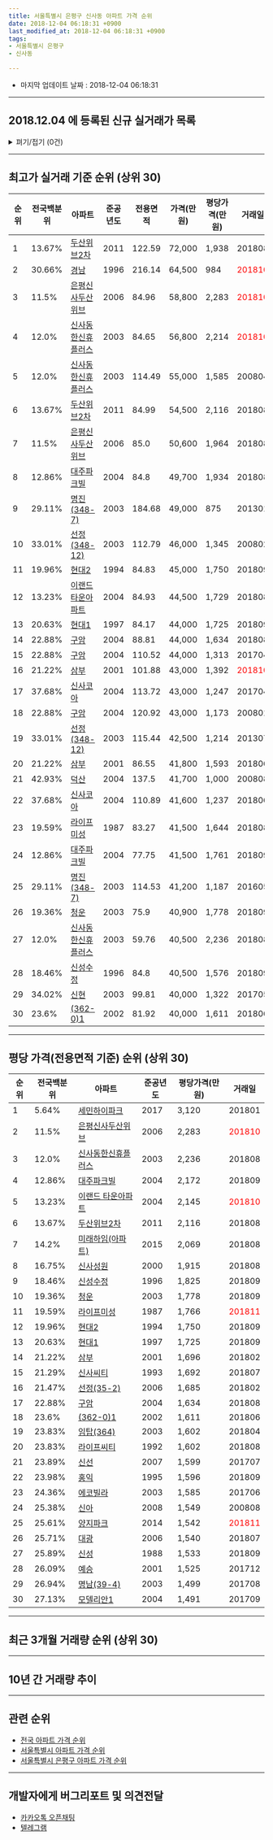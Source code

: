 ```yaml
---
title: 서울특별시 은평구 신사동 아파트 가격 순위
date: 2018-12-04 06:18:31 +0900
last_modified_at: 2018-12-04 06:18:31 +0900
tags:
- 서울특별시 은평구
- 신사동

---
```


* 마지막 업데이트 날짜 : 2018-12-04 06:18:31

---

## 2018.12.04 에 등록된 신규 실거래가 목록

<details>
<summary>펴기/접기 (0건)</summary>
<div markdown="1">

|아파트|전국백분위|준공년도|전용면적|가격(만원)|평당가격(만원)|거래일|
|---|---|---|---|---|---|---|
|없음|||||||


</div>
</details>

---

## 최고가 실거래 기준 순위 (상위 30)


|순위|전국백분위|아파트|준공년도|전용면적|가격(만원)|평당가격(만원)|거래일|
|---|---|---|---|---|---|---|---|
|1|13.67%|[두산위브2차](https://search.naver.com/search.naver?query=%EC%84%9C%EC%9A%B8%ED%8A%B9%EB%B3%84%EC%8B%9C+%EC%9D%80%ED%8F%89%EA%B5%AC+%EC%8B%A0%EC%82%AC%EB%8F%99+%EB%91%90%EC%82%B0%EC%9C%84%EB%B8%8C2%EC%B0%A8)|2011|122.59|72,000|1,938|201808|
|2|30.66%|[경남](https://search.naver.com/search.naver?query=%EC%84%9C%EC%9A%B8%ED%8A%B9%EB%B3%84%EC%8B%9C+%EC%9D%80%ED%8F%89%EA%B5%AC+%EC%8B%A0%EC%82%AC%EB%8F%99+%EA%B2%BD%EB%82%A8)|1996|216.14|64,500|984|<span style="color:red">201810</span>|
|3|11.5%|[은평신사두산위브](https://search.naver.com/search.naver?query=%EC%84%9C%EC%9A%B8%ED%8A%B9%EB%B3%84%EC%8B%9C+%EC%9D%80%ED%8F%89%EA%B5%AC+%EC%8B%A0%EC%82%AC%EB%8F%99+%EC%9D%80%ED%8F%89%EC%8B%A0%EC%82%AC%EB%91%90%EC%82%B0%EC%9C%84%EB%B8%8C)|2006|84.96|58,800|2,283|<span style="color:red">201810</span>|
|4|12.0%|[신사동한신휴플러스](https://search.naver.com/search.naver?query=%EC%84%9C%EC%9A%B8%ED%8A%B9%EB%B3%84%EC%8B%9C+%EC%9D%80%ED%8F%89%EA%B5%AC+%EC%8B%A0%EC%82%AC%EB%8F%99+%EC%8B%A0%EC%82%AC%EB%8F%99%ED%95%9C%EC%8B%A0%ED%9C%B4%ED%94%8C%EB%9F%AC%EC%8A%A4)|2003|84.65|56,800|2,214|<span style="color:red">201810</span>|
|5|12.0%|[신사동한신휴플러스](https://search.naver.com/search.naver?query=%EC%84%9C%EC%9A%B8%ED%8A%B9%EB%B3%84%EC%8B%9C+%EC%9D%80%ED%8F%89%EA%B5%AC+%EC%8B%A0%EC%82%AC%EB%8F%99+%EC%8B%A0%EC%82%AC%EB%8F%99%ED%95%9C%EC%8B%A0%ED%9C%B4%ED%94%8C%EB%9F%AC%EC%8A%A4)|2003|114.49|55,000|1,585|200804|
|6|13.67%|[두산위브2차](https://search.naver.com/search.naver?query=%EC%84%9C%EC%9A%B8%ED%8A%B9%EB%B3%84%EC%8B%9C+%EC%9D%80%ED%8F%89%EA%B5%AC+%EC%8B%A0%EC%82%AC%EB%8F%99+%EB%91%90%EC%82%B0%EC%9C%84%EB%B8%8C2%EC%B0%A8)|2011|84.99|54,500|2,116|201808|
|7|11.5%|[은평신사두산위브](https://search.naver.com/search.naver?query=%EC%84%9C%EC%9A%B8%ED%8A%B9%EB%B3%84%EC%8B%9C+%EC%9D%80%ED%8F%89%EA%B5%AC+%EC%8B%A0%EC%82%AC%EB%8F%99+%EC%9D%80%ED%8F%89%EC%8B%A0%EC%82%AC%EB%91%90%EC%82%B0%EC%9C%84%EB%B8%8C)|2006|85.0|50,600|1,964|201808|
|8|12.86%|[대주파크빌](https://search.naver.com/search.naver?query=%EC%84%9C%EC%9A%B8%ED%8A%B9%EB%B3%84%EC%8B%9C+%EC%9D%80%ED%8F%89%EA%B5%AC+%EC%8B%A0%EC%82%AC%EB%8F%99+%EB%8C%80%EC%A3%BC%ED%8C%8C%ED%81%AC%EB%B9%8C)|2004|84.8|49,700|1,934|201808|
|9|29.11%|[명진(348-7)](https://search.naver.com/search.naver?query=%EC%84%9C%EC%9A%B8%ED%8A%B9%EB%B3%84%EC%8B%9C+%EC%9D%80%ED%8F%89%EA%B5%AC+%EC%8B%A0%EC%82%AC%EB%8F%99+%EB%AA%85%EC%A7%84%28348-7%29)|2003|184.68|49,000|875|201301|
|10|33.01%|[선정(348-12)](https://search.naver.com/search.naver?query=%EC%84%9C%EC%9A%B8%ED%8A%B9%EB%B3%84%EC%8B%9C+%EC%9D%80%ED%8F%89%EA%B5%AC+%EC%8B%A0%EC%82%AC%EB%8F%99+%EC%84%A0%EC%A0%95%28348-12%29)|2003|112.79|46,000|1,345|200802|
|11|19.96%|[현대2](https://search.naver.com/search.naver?query=%EC%84%9C%EC%9A%B8%ED%8A%B9%EB%B3%84%EC%8B%9C+%EC%9D%80%ED%8F%89%EA%B5%AC+%EC%8B%A0%EC%82%AC%EB%8F%99+%ED%98%84%EB%8C%802)|1994|84.83|45,000|1,750|201809|
|12|13.23%|[이랜드 타운아파트](https://search.naver.com/search.naver?query=%EC%84%9C%EC%9A%B8%ED%8A%B9%EB%B3%84%EC%8B%9C+%EC%9D%80%ED%8F%89%EA%B5%AC+%EC%8B%A0%EC%82%AC%EB%8F%99+%EC%9D%B4%EB%9E%9C%EB%93%9C+%ED%83%80%EC%9A%B4%EC%95%84%ED%8C%8C%ED%8A%B8)|2004|84.93|44,500|1,729|201808|
|13|20.63%|[현대1](https://search.naver.com/search.naver?query=%EC%84%9C%EC%9A%B8%ED%8A%B9%EB%B3%84%EC%8B%9C+%EC%9D%80%ED%8F%89%EA%B5%AC+%EC%8B%A0%EC%82%AC%EB%8F%99+%ED%98%84%EB%8C%801)|1997|84.17|44,000|1,725|201809|
|14|22.88%|[구암](https://search.naver.com/search.naver?query=%EC%84%9C%EC%9A%B8%ED%8A%B9%EB%B3%84%EC%8B%9C+%EC%9D%80%ED%8F%89%EA%B5%AC+%EC%8B%A0%EC%82%AC%EB%8F%99+%EA%B5%AC%EC%95%94)|2004|88.81|44,000|1,634|201808|
|15|22.88%|[구암](https://search.naver.com/search.naver?query=%EC%84%9C%EC%9A%B8%ED%8A%B9%EB%B3%84%EC%8B%9C+%EC%9D%80%ED%8F%89%EA%B5%AC+%EC%8B%A0%EC%82%AC%EB%8F%99+%EA%B5%AC%EC%95%94)|2004|110.52|44,000|1,313|201704|
|16|21.22%|[삼부](https://search.naver.com/search.naver?query=%EC%84%9C%EC%9A%B8%ED%8A%B9%EB%B3%84%EC%8B%9C+%EC%9D%80%ED%8F%89%EA%B5%AC+%EC%8B%A0%EC%82%AC%EB%8F%99+%EC%82%BC%EB%B6%80)|2001|101.88|43,000|1,392|<span style="color:red">201810</span>|
|17|37.68%|[신사코아](https://search.naver.com/search.naver?query=%EC%84%9C%EC%9A%B8%ED%8A%B9%EB%B3%84%EC%8B%9C+%EC%9D%80%ED%8F%89%EA%B5%AC+%EC%8B%A0%EC%82%AC%EB%8F%99+%EC%8B%A0%EC%82%AC%EC%BD%94%EC%95%84)|2004|113.72|43,000|1,247|201704|
|18|22.88%|[구암](https://search.naver.com/search.naver?query=%EC%84%9C%EC%9A%B8%ED%8A%B9%EB%B3%84%EC%8B%9C+%EC%9D%80%ED%8F%89%EA%B5%AC+%EC%8B%A0%EC%82%AC%EB%8F%99+%EA%B5%AC%EC%95%94)|2004|120.92|43,000|1,173|200801|
|19|33.01%|[선정(348-12)](https://search.naver.com/search.naver?query=%EC%84%9C%EC%9A%B8%ED%8A%B9%EB%B3%84%EC%8B%9C+%EC%9D%80%ED%8F%89%EA%B5%AC+%EC%8B%A0%EC%82%AC%EB%8F%99+%EC%84%A0%EC%A0%95%28348-12%29)|2003|115.44|42,500|1,214|201307|
|20|21.22%|[삼부](https://search.naver.com/search.naver?query=%EC%84%9C%EC%9A%B8%ED%8A%B9%EB%B3%84%EC%8B%9C+%EC%9D%80%ED%8F%89%EA%B5%AC+%EC%8B%A0%EC%82%AC%EB%8F%99+%EC%82%BC%EB%B6%80)|2001|86.55|41,800|1,593|201806|
|21|42.93%|[덕산](https://search.naver.com/search.naver?query=%EC%84%9C%EC%9A%B8%ED%8A%B9%EB%B3%84%EC%8B%9C+%EC%9D%80%ED%8F%89%EA%B5%AC+%EC%8B%A0%EC%82%AC%EB%8F%99+%EB%8D%95%EC%82%B0)|2004|137.5|41,700|1,000|200808|
|22|37.68%|[신사코아](https://search.naver.com/search.naver?query=%EC%84%9C%EC%9A%B8%ED%8A%B9%EB%B3%84%EC%8B%9C+%EC%9D%80%ED%8F%89%EA%B5%AC+%EC%8B%A0%EC%82%AC%EB%8F%99+%EC%8B%A0%EC%82%AC%EC%BD%94%EC%95%84)|2004|110.89|41,600|1,237|201806|
|23|19.59%|[라이프미성](https://search.naver.com/search.naver?query=%EC%84%9C%EC%9A%B8%ED%8A%B9%EB%B3%84%EC%8B%9C+%EC%9D%80%ED%8F%89%EA%B5%AC+%EC%8B%A0%EC%82%AC%EB%8F%99+%EB%9D%BC%EC%9D%B4%ED%94%84%EB%AF%B8%EC%84%B1)|1987|83.27|41,500|1,644|201808|
|24|12.86%|[대주파크빌](https://search.naver.com/search.naver?query=%EC%84%9C%EC%9A%B8%ED%8A%B9%EB%B3%84%EC%8B%9C+%EC%9D%80%ED%8F%89%EA%B5%AC+%EC%8B%A0%EC%82%AC%EB%8F%99+%EB%8C%80%EC%A3%BC%ED%8C%8C%ED%81%AC%EB%B9%8C)|2004|77.75|41,500|1,761|201809|
|25|29.11%|[명진(348-7)](https://search.naver.com/search.naver?query=%EC%84%9C%EC%9A%B8%ED%8A%B9%EB%B3%84%EC%8B%9C+%EC%9D%80%ED%8F%89%EA%B5%AC+%EC%8B%A0%EC%82%AC%EB%8F%99+%EB%AA%85%EC%A7%84%28348-7%29)|2003|114.53|41,200|1,187|201605|
|26|19.36%|[청운](https://search.naver.com/search.naver?query=%EC%84%9C%EC%9A%B8%ED%8A%B9%EB%B3%84%EC%8B%9C+%EC%9D%80%ED%8F%89%EA%B5%AC+%EC%8B%A0%EC%82%AC%EB%8F%99+%EC%B2%AD%EC%9A%B4)|2003|75.9|40,900|1,778|201809|
|27|12.0%|[신사동한신휴플러스](https://search.naver.com/search.naver?query=%EC%84%9C%EC%9A%B8%ED%8A%B9%EB%B3%84%EC%8B%9C+%EC%9D%80%ED%8F%89%EA%B5%AC+%EC%8B%A0%EC%82%AC%EB%8F%99+%EC%8B%A0%EC%82%AC%EB%8F%99%ED%95%9C%EC%8B%A0%ED%9C%B4%ED%94%8C%EB%9F%AC%EC%8A%A4)|2003|59.76|40,500|2,236|201808|
|28|18.46%|[신성수정](https://search.naver.com/search.naver?query=%EC%84%9C%EC%9A%B8%ED%8A%B9%EB%B3%84%EC%8B%9C+%EC%9D%80%ED%8F%89%EA%B5%AC+%EC%8B%A0%EC%82%AC%EB%8F%99+%EC%8B%A0%EC%84%B1%EC%88%98%EC%A0%95)|1996|84.8|40,500|1,576|201809|
|29|34.02%|[신현](https://search.naver.com/search.naver?query=%EC%84%9C%EC%9A%B8%ED%8A%B9%EB%B3%84%EC%8B%9C+%EC%9D%80%ED%8F%89%EA%B5%AC+%EC%8B%A0%EC%82%AC%EB%8F%99+%EC%8B%A0%ED%98%84)|2003|99.81|40,000|1,322|201705|
|30|23.6%|[(362-0)1](https://search.naver.com/search.naver?query=%EC%84%9C%EC%9A%B8%ED%8A%B9%EB%B3%84%EC%8B%9C+%EC%9D%80%ED%8F%89%EA%B5%AC+%EC%8B%A0%EC%82%AC%EB%8F%99+%28362-0%291)|2002|81.92|40,000|1,611|201806|


---

## 평당 가격(전용면적 기준) 순위 (상위 30)


|순위|전국백분위|아파트|준공년도|평당가격(만원)|거래일|
|---|---|---|---|---|---|
|1|5.64%|[세민하이파크](https://search.naver.com/search.naver?query=%EC%84%9C%EC%9A%B8%ED%8A%B9%EB%B3%84%EC%8B%9C+%EC%9D%80%ED%8F%89%EA%B5%AC+%EC%8B%A0%EC%82%AC%EB%8F%99+%EC%84%B8%EB%AF%BC%ED%95%98%EC%9D%B4%ED%8C%8C%ED%81%AC)|2017|3,120|201801|
|2|11.5%|[은평신사두산위브](https://search.naver.com/search.naver?query=%EC%84%9C%EC%9A%B8%ED%8A%B9%EB%B3%84%EC%8B%9C+%EC%9D%80%ED%8F%89%EA%B5%AC+%EC%8B%A0%EC%82%AC%EB%8F%99+%EC%9D%80%ED%8F%89%EC%8B%A0%EC%82%AC%EB%91%90%EC%82%B0%EC%9C%84%EB%B8%8C)|2006|2,283|<span style="color:red">201810</span>|
|3|12.0%|[신사동한신휴플러스](https://search.naver.com/search.naver?query=%EC%84%9C%EC%9A%B8%ED%8A%B9%EB%B3%84%EC%8B%9C+%EC%9D%80%ED%8F%89%EA%B5%AC+%EC%8B%A0%EC%82%AC%EB%8F%99+%EC%8B%A0%EC%82%AC%EB%8F%99%ED%95%9C%EC%8B%A0%ED%9C%B4%ED%94%8C%EB%9F%AC%EC%8A%A4)|2003|2,236|201808|
|4|12.86%|[대주파크빌](https://search.naver.com/search.naver?query=%EC%84%9C%EC%9A%B8%ED%8A%B9%EB%B3%84%EC%8B%9C+%EC%9D%80%ED%8F%89%EA%B5%AC+%EC%8B%A0%EC%82%AC%EB%8F%99+%EB%8C%80%EC%A3%BC%ED%8C%8C%ED%81%AC%EB%B9%8C)|2004|2,172|201809|
|5|13.23%|[이랜드 타운아파트](https://search.naver.com/search.naver?query=%EC%84%9C%EC%9A%B8%ED%8A%B9%EB%B3%84%EC%8B%9C+%EC%9D%80%ED%8F%89%EA%B5%AC+%EC%8B%A0%EC%82%AC%EB%8F%99+%EC%9D%B4%EB%9E%9C%EB%93%9C+%ED%83%80%EC%9A%B4%EC%95%84%ED%8C%8C%ED%8A%B8)|2004|2,145|<span style="color:red">201810</span>|
|6|13.67%|[두산위브2차](https://search.naver.com/search.naver?query=%EC%84%9C%EC%9A%B8%ED%8A%B9%EB%B3%84%EC%8B%9C+%EC%9D%80%ED%8F%89%EA%B5%AC+%EC%8B%A0%EC%82%AC%EB%8F%99+%EB%91%90%EC%82%B0%EC%9C%84%EB%B8%8C2%EC%B0%A8)|2011|2,116|201808|
|7|14.2%|[미래하임(아파트)](https://search.naver.com/search.naver?query=%EC%84%9C%EC%9A%B8%ED%8A%B9%EB%B3%84%EC%8B%9C+%EC%9D%80%ED%8F%89%EA%B5%AC+%EC%8B%A0%EC%82%AC%EB%8F%99+%EB%AF%B8%EB%9E%98%ED%95%98%EC%9E%84%28%EC%95%84%ED%8C%8C%ED%8A%B8%29)|2015|2,069|201808|
|8|16.75%|[신사성원](https://search.naver.com/search.naver?query=%EC%84%9C%EC%9A%B8%ED%8A%B9%EB%B3%84%EC%8B%9C+%EC%9D%80%ED%8F%89%EA%B5%AC+%EC%8B%A0%EC%82%AC%EB%8F%99+%EC%8B%A0%EC%82%AC%EC%84%B1%EC%9B%90)|2000|1,915|201808|
|9|18.46%|[신성수정](https://search.naver.com/search.naver?query=%EC%84%9C%EC%9A%B8%ED%8A%B9%EB%B3%84%EC%8B%9C+%EC%9D%80%ED%8F%89%EA%B5%AC+%EC%8B%A0%EC%82%AC%EB%8F%99+%EC%8B%A0%EC%84%B1%EC%88%98%EC%A0%95)|1996|1,825|201809|
|10|19.36%|[청운](https://search.naver.com/search.naver?query=%EC%84%9C%EC%9A%B8%ED%8A%B9%EB%B3%84%EC%8B%9C+%EC%9D%80%ED%8F%89%EA%B5%AC+%EC%8B%A0%EC%82%AC%EB%8F%99+%EC%B2%AD%EC%9A%B4)|2003|1,778|201809|
|11|19.59%|[라이프미성](https://search.naver.com/search.naver?query=%EC%84%9C%EC%9A%B8%ED%8A%B9%EB%B3%84%EC%8B%9C+%EC%9D%80%ED%8F%89%EA%B5%AC+%EC%8B%A0%EC%82%AC%EB%8F%99+%EB%9D%BC%EC%9D%B4%ED%94%84%EB%AF%B8%EC%84%B1)|1987|1,766|<span style="color:red">201811</span>|
|12|19.96%|[현대2](https://search.naver.com/search.naver?query=%EC%84%9C%EC%9A%B8%ED%8A%B9%EB%B3%84%EC%8B%9C+%EC%9D%80%ED%8F%89%EA%B5%AC+%EC%8B%A0%EC%82%AC%EB%8F%99+%ED%98%84%EB%8C%802)|1994|1,750|201809|
|13|20.63%|[현대1](https://search.naver.com/search.naver?query=%EC%84%9C%EC%9A%B8%ED%8A%B9%EB%B3%84%EC%8B%9C+%EC%9D%80%ED%8F%89%EA%B5%AC+%EC%8B%A0%EC%82%AC%EB%8F%99+%ED%98%84%EB%8C%801)|1997|1,725|201809|
|14|21.22%|[삼부](https://search.naver.com/search.naver?query=%EC%84%9C%EC%9A%B8%ED%8A%B9%EB%B3%84%EC%8B%9C+%EC%9D%80%ED%8F%89%EA%B5%AC+%EC%8B%A0%EC%82%AC%EB%8F%99+%EC%82%BC%EB%B6%80)|2001|1,696|201802|
|15|21.29%|[신사씨티](https://search.naver.com/search.naver?query=%EC%84%9C%EC%9A%B8%ED%8A%B9%EB%B3%84%EC%8B%9C+%EC%9D%80%ED%8F%89%EA%B5%AC+%EC%8B%A0%EC%82%AC%EB%8F%99+%EC%8B%A0%EC%82%AC%EC%94%A8%ED%8B%B0)|1993|1,692|201807|
|16|21.47%|[선정(35-2)](https://search.naver.com/search.naver?query=%EC%84%9C%EC%9A%B8%ED%8A%B9%EB%B3%84%EC%8B%9C+%EC%9D%80%ED%8F%89%EA%B5%AC+%EC%8B%A0%EC%82%AC%EB%8F%99+%EC%84%A0%EC%A0%95%2835-2%29)|2006|1,685|201802|
|17|22.88%|[구암](https://search.naver.com/search.naver?query=%EC%84%9C%EC%9A%B8%ED%8A%B9%EB%B3%84%EC%8B%9C+%EC%9D%80%ED%8F%89%EA%B5%AC+%EC%8B%A0%EC%82%AC%EB%8F%99+%EA%B5%AC%EC%95%94)|2004|1,634|201808|
|18|23.6%|[(362-0)1](https://search.naver.com/search.naver?query=%EC%84%9C%EC%9A%B8%ED%8A%B9%EB%B3%84%EC%8B%9C+%EC%9D%80%ED%8F%89%EA%B5%AC+%EC%8B%A0%EC%82%AC%EB%8F%99+%28362-0%291)|2002|1,611|201806|
|19|23.83%|[임탑(364)](https://search.naver.com/search.naver?query=%EC%84%9C%EC%9A%B8%ED%8A%B9%EB%B3%84%EC%8B%9C+%EC%9D%80%ED%8F%89%EA%B5%AC+%EC%8B%A0%EC%82%AC%EB%8F%99+%EC%9E%84%ED%83%91%28364%29)|2003|1,602|201804|
|20|23.83%|[라이프씨티](https://search.naver.com/search.naver?query=%EC%84%9C%EC%9A%B8%ED%8A%B9%EB%B3%84%EC%8B%9C+%EC%9D%80%ED%8F%89%EA%B5%AC+%EC%8B%A0%EC%82%AC%EB%8F%99+%EB%9D%BC%EC%9D%B4%ED%94%84%EC%94%A8%ED%8B%B0)|1992|1,602|201808|
|21|23.89%|[신선](https://search.naver.com/search.naver?query=%EC%84%9C%EC%9A%B8%ED%8A%B9%EB%B3%84%EC%8B%9C+%EC%9D%80%ED%8F%89%EA%B5%AC+%EC%8B%A0%EC%82%AC%EB%8F%99+%EC%8B%A0%EC%84%A0)|2007|1,599|201707|
|22|23.98%|[홍익](https://search.naver.com/search.naver?query=%EC%84%9C%EC%9A%B8%ED%8A%B9%EB%B3%84%EC%8B%9C+%EC%9D%80%ED%8F%89%EA%B5%AC+%EC%8B%A0%EC%82%AC%EB%8F%99+%ED%99%8D%EC%9D%B5)|1995|1,596|201809|
|23|24.36%|[에코빌라](https://search.naver.com/search.naver?query=%EC%84%9C%EC%9A%B8%ED%8A%B9%EB%B3%84%EC%8B%9C+%EC%9D%80%ED%8F%89%EA%B5%AC+%EC%8B%A0%EC%82%AC%EB%8F%99+%EC%97%90%EC%BD%94%EB%B9%8C%EB%9D%BC)|2003|1,585|201706|
|24|25.38%|[신아](https://search.naver.com/search.naver?query=%EC%84%9C%EC%9A%B8%ED%8A%B9%EB%B3%84%EC%8B%9C+%EC%9D%80%ED%8F%89%EA%B5%AC+%EC%8B%A0%EC%82%AC%EB%8F%99+%EC%8B%A0%EC%95%84)|2008|1,549|200808|
|25|25.61%|[양지파크](https://search.naver.com/search.naver?query=%EC%84%9C%EC%9A%B8%ED%8A%B9%EB%B3%84%EC%8B%9C+%EC%9D%80%ED%8F%89%EA%B5%AC+%EC%8B%A0%EC%82%AC%EB%8F%99+%EC%96%91%EC%A7%80%ED%8C%8C%ED%81%AC)|2014|1,542|<span style="color:red">201811</span>|
|26|25.71%|[대광](https://search.naver.com/search.naver?query=%EC%84%9C%EC%9A%B8%ED%8A%B9%EB%B3%84%EC%8B%9C+%EC%9D%80%ED%8F%89%EA%B5%AC+%EC%8B%A0%EC%82%AC%EB%8F%99+%EB%8C%80%EA%B4%91)|2006|1,540|201807|
|27|25.89%|[신성](https://search.naver.com/search.naver?query=%EC%84%9C%EC%9A%B8%ED%8A%B9%EB%B3%84%EC%8B%9C+%EC%9D%80%ED%8F%89%EA%B5%AC+%EC%8B%A0%EC%82%AC%EB%8F%99+%EC%8B%A0%EC%84%B1)|1988|1,533|201809|
|28|26.09%|[예승](https://search.naver.com/search.naver?query=%EC%84%9C%EC%9A%B8%ED%8A%B9%EB%B3%84%EC%8B%9C+%EC%9D%80%ED%8F%89%EA%B5%AC+%EC%8B%A0%EC%82%AC%EB%8F%99+%EC%98%88%EC%8A%B9)|2001|1,525|201712|
|29|26.94%|[명남(39-4)](https://search.naver.com/search.naver?query=%EC%84%9C%EC%9A%B8%ED%8A%B9%EB%B3%84%EC%8B%9C+%EC%9D%80%ED%8F%89%EA%B5%AC+%EC%8B%A0%EC%82%AC%EB%8F%99+%EB%AA%85%EB%82%A8%2839-4%29)|2003|1,499|201708|
|30|27.13%|[모델리안1](https://search.naver.com/search.naver?query=%EC%84%9C%EC%9A%B8%ED%8A%B9%EB%B3%84%EC%8B%9C+%EC%9D%80%ED%8F%89%EA%B5%AC+%EC%8B%A0%EC%82%AC%EB%8F%99+%EB%AA%A8%EB%8D%B8%EB%A6%AC%EC%95%881)|2004|1,491|201709|


---

## 최근 3개월 거래량 순위 (상위 30)


<div style="width:100%;">
    <canvas id="deal_count_ranking" height="250"></canvas>
</div>


<script>
new Chart(document.getElementById("deal_count_ranking"), {
    type: 'horizontalBar',
    data: {
        labels: ['라이프씨티', '라이프미성', '이랜드 타운아파트', '신사씨티', '신사동한신휴플러스', '삼부', '경남', '은평신사두산위브', '양지파크', '세민하이파크'],
        datasets: [{
            label: '실거래 수',
            data: [2, 2, 2, 1, 1, 1, 1, 1, 1, 1],
            borderColor: "rgba(255, 0, 128, 1)",
            backgroundColor: "rgba(255, 0, 128, 0.5)",
            fill: false,
        }]
    },
    options: {
        responsive: true,
        title: {
            display: true,
            text: '최근 3개월 거래량 순위'
        },
        tooltips: {
            mode: 'index',
            intersect: false,
            callbacks: {
                title: function(tooltipItems, data) {
                    return "실거래 수:";
                },
                label: function(tooltipItem, data) {
                    return data.labels[tooltipItem.index] + ": " + tooltipItem.xLabel;
                }
            }
        },
        hover: {
            mode: 'nearest',
            intersect: true
        },
        scales: {
            xAxes: [{
                display: true,
                scaleLabel: {
                    display: true,
                    labelString: '실거래 수'
                },
                ticks: {
                    suggestedMin: 0,
                }
            }],
            yAxes: [{
                display: true,
                ticks: {
                    autoSkip: false,
                    callback: function(value, index, values) {
                        if (value.length > 15)
                            return value.substr(0, 13) + "...";
                        else
                            return value;
                    }
                },
                scaleLabel: {
                    display: false,
                }
            }]
        }
    }
});

</script>


---

## 10년 간 거래량 추이


<div style="width:100%;">
    <canvas id="deal_progress" height="250"></canvas>
</div>

<script>
new Chart(document.getElementById("deal_progress"), {
    type: 'line',
    data: {
        labels: ['200812','200901','200902','200903','200904','200905','200906','200907','200908','200909','200910','200911','200912','201001','201002','201003','201004','201005','201006','201007','201008','201009','201010','201011','201012','201101','201102','201103','201104','201105','201106','201107','201108','201109','201110','201111','201112','201201','201202','201203','201204','201205','201206','201207','201208','201209','201210','201211','201212','201301','201302','201303','201304','201305','201306','201307','201308','201309','201310','201311','201312','201401','201402','201403','201404','201405','201406','201407','201408','201409','201410','201411','201412','201501','201502','201503','201504','201505','201506','201507','201508','201509','201510','201511','201512','201601','201602','201603','201604','201605','201606','201607','201608','201609','201610','201611','201612','201701','201702','201703','201704','201705','201706','201707','201708','201709','201710','201711','201712','201801','201802','201803','201804','201805','201806','201807','201808','201809','201810','201811','201812'],
        datasets: [{
            label: '실거래 수',
            pointRadius: 1,
            data: [3, 11, 10, 14, 26, 17, 24, 24, 28, 35, 15, 10, 9, 21, 17, 15, 16, 9, 10, 7, 14, 13, 15, 5, 9, 17, 16, 23, 22, 21, 24, 16, 21, 13, 16, 13, 29, 26, 26, 28, 17, 8, 8, 15, 18, 11, 25, 14, 9, 22, 19, 23, 33, 29, 15, 19, 34, 26, 38, 26, 16, 29, 24, 42, 18, 27, 31, 23, 26, 34, 30, 10, 18, 32, 51, 69, 45, 31, 50, 34, 27, 34, 39, 26, 28, 25, 39, 47, 46, 25, 38, 43, 28, 38, 49, 27, 13, 18, 30, 30, 29, 40, 35, 44, 20, 18, 18, 12, 18, 26, 32, 35, 16, 12, 35, 35, 91, 43, 11, 2, 0],
            borderColor: "rgba(255, 201, 14, 1)",
            backgroundColor: "rgba(255, 201, 14, 0.5)",
            fill: true,
        }]
    },
    options: {
        responsive: true,
        title: {
            display: true,
            text: '10년간 거래량 추이'
        },
        tooltips: {
            mode: 'index',
            intersect: false,
        },
        hover: {
            mode: 'nearest',
            intersect: true
        },
        scales: {
            xAxes: [{
                display: true,
                scaleLabel: {
                    display: true,
                    labelString: '년/월'
                }
            }],
            yAxes: [{
                display: true,
                ticks: {
                    suggestedMin: 0,
                },
                scaleLabel: {
                    display: true,
                    labelString: '실거래 수'
                }
            }]
        }
    }
});

</script>


---

## 관련 순위

- [전국 아파트 가격 순위](https://inasie.github.io/apt-ranking/전국)
- [서울특별시 아파트 가격 순위](https://inasie.github.io/apt-ranking/서울특별시)
- [서울특별시 은평구 아파트 가격 순위](https://inasie.github.io/apt-ranking/서울특별시-은평구)


---

## 개발자에게 버그리포트 및 의견전달

- [카카오톡 오픈채팅](https://open.kakao.com/o/gLJUAP4)
- [텔레그램](https://t.me/inasie)

